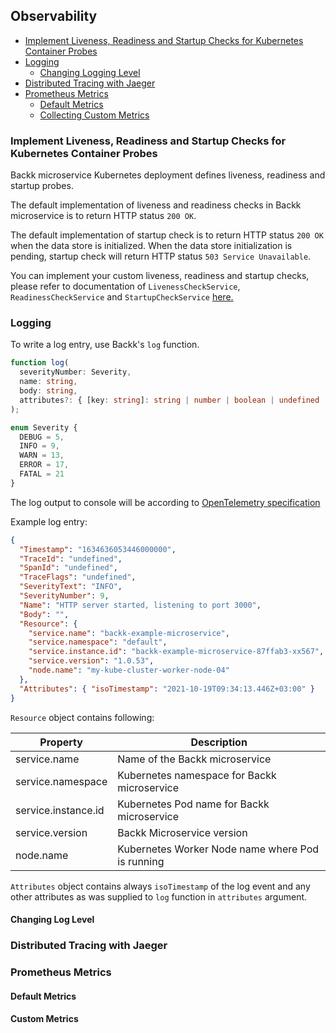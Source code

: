 ## Observability

- [Implement Liveness, Readiness and Startup Checks for Kubernetes Container Probes](#probes)
- [Logging](#logging)
  - [Changing Logging Level](#changeloglevel)
- [Distributed Tracing with Jaeger](#distributedtracing)
- [Prometheus Metrics](#metrics)
  - [Default Metrics](#defaultmetrics)
  - [Collecting Custom Metrics](#custommetrics)

### <a name="probes"></a> Implement Liveness, Readiness and Startup Checks for Kubernetes Container Probes

Backk microservice Kubernetes deployment defines liveness, readiness and startup probes.

The default implementation of liveness and readiness checks in Backk microservice is to return HTTP status
`200 OK`.

The default implementation of startup check is to return HTTP status `200 OK` when the data store is initialized.
When the data store initialization is pending, startup check will return HTTP status `503 Service Unavailable`.

You can implement your custom liveness, readiness and startup checks, please refer to documentation
of `LivenessCheckService`, `ReadinessCheckService` and `StartupCheckService` [here.](../api/BASE_SERVICES.MD)

### <a name="logging"></a> Logging

To write a log entry, use Backk's `log` function.

```ts
function log(
  severityNumber: Severity,
  name: string,
  body: string,
  attributes?: { [key: string]: string | number | boolean | undefined | object[] }
);

enum Severity {
  DEBUG = 5,
  INFO = 9,
  WARN = 13,
  ERROR = 17,
  FATAL = 21
}
```

The log output to console will be according to [OpenTelemetry specification](https://github.com/open-telemetry/opentelemetry-specification/blob/main/specification/logs/data-model.md)

Example log entry:

```json
{
  "Timestamp": "1634636053446000000",
  "TraceId": "undefined",
  "SpanId": "undefined",
  "TraceFlags": "undefined",
  "SeverityText": "INFO",
  "SeverityNumber": 9,
  "Name": "HTTP server started, listening to port 3000",
  "Body": "",
  "Resource": {
    "service.name": "backk-example-microservice",
    "service.namespace": "default",
    "service.instance.id": "backk-example-microservice-87ffab3-xx567",
    "service.version": "1.0.53",
    "node.name": "my-kube-cluster-worker-node-04"
  },
  "Attributes": { "isoTimestamp": "2021-10-19T09:34:13.446Z+03:00" }
}
```

`Resource` object contains following:

| Property            | Description                                      |
| ------------------- | ------------------------------------------------ |
| service.name        | Name of the Backk microservice                   |
| service.namespace   | Kubernetes namespace for Backk microservice      |
| service.instance.id | Kubernetes Pod name for Backk microservice       |
| service.version     | Backk Microservice version                       |
| node.name           | Kubernetes Worker Node name where Pod is running |

`Attributes` object contains always `isoTimestamp` of the log event and any other attributes as was supplied
to `log` function in `attributes` argument.

#### <a name="changeloglevel"></a> Changing Log Level

### <a name="distributedtracing"></a> Distributed Tracing with Jaeger

### <a name="metrics"></a> Prometheus Metrics

#### <a name="defaultmetrics"></a> Default Metrics

#### <a name="custommetrics"></a> Custom Metrics
